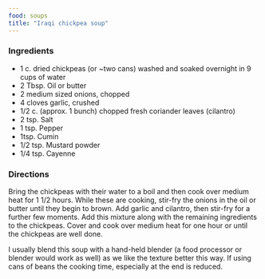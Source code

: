 ```yaml
---
food: soups
title: "Iraqi chickpea soup"
---
```


### Ingredients

- 1 c. dried chickpeas (or ~two cans) washed and soaked overnight in 9 cups of water
- 2 Tbsp. Oil or butter
- 2 medium sized onions, chopped
- 4 cloves garlic, crushed
- 1/2 c. (approx. 1 bunch) chopped fresh coriander leaves (cilantro)
- 2 tsp. Salt
- 1 tsp. Pepper
- 1tsp. Cumin
- 1/2 tsp. Mustard powder
- 1/4 tsp. Cayenne

### Directions

Bring the chickpeas with their water to a boil and then cook over medium heat for 1 1/2 hours.  While these are cooking, stir-fry the onions in the oil or butter until they begin to brown.  Add garlic and cilantro, then stir-fry for a further few moments.  Add this mixture along with the remaining ingredients to the chickpeas.  Cover and cook over medium heat for one hour or until the chickpeas are well done.

I usually blend this soup with a hand-held blender (a food processor or blender would work as well) as we like the texture better this way.  If using cans of beans the cooking time, especially at the end is reduced.
